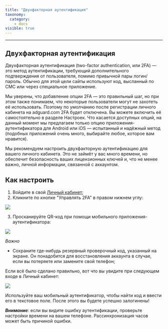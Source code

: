 ```yaml
---
title: "Двухфакторная аутентификация"
taxonomy:
  category:
    - docs
visible: true
---
```


---

## Двухфакторная аутентификация

Двухфакторная аутентификация (two-factor authentication, или 2FA) — это метод аутентификации, требующий дополнительного подтверждения от пользователя, помимо привычной пары логин/пароль. Обычно для этой цели сайты используют код, высланный по СМС или через специальное приложение.

Мы уверены, что добавление опции 2FA — это правильный шаг, но при этом также понимаем, что некоторые пользователи могут не захотеть её использовать. Поэтому по умолчанию после регистрации личного кабинета на adguard.com 2FA будет отключена. Вы можете включить её самостоятельно в разделе Настроек. Что касается доступных опций, на данный момент мы предлагаем только опцию приложения-аутентификатора для Android или iOS — испытанный и надёжный метод (подобных приложений очень много, выбирайте любое, которое вам нравится).

Мы рекомендуем настроить двухфакторную аутентификацию для вашего личного кабинета. Это не займёт у вас много времени, но обеспечит безопасность ваших лицензионных ключей и, что не менее важно, личной информации, связанной с аккаунтом.

## Как настроить

1. Войдите в свой [Личный кабинет](https://auth.adguard.com/login.html);
2. Кликните по кнопке "Управлять 2FA" в правом нижнем углу:

<img src="https://cdn.adguard.com/public/Adguard/kb/newscreenshots/Ru/General/2Fa1ru.png" />

3. Просканируйте QR-код при помощи мобильного приложения-аутентификатора:

<img src="https://cdn.adguard.com/public/Adguard/kb/newscreenshots/Ru/General/2Fa2ru.png" />

_Важно_

- Сохраните где-нибудь резервный проверочный код, указанный на экране. Он понадобится для восстановления аккаунта в случае, если вы потеряете или замените свой телефон;

Если всё было сделано правильно, вот что вы увидите при следующем входе в Личный кабинет:

<img src="https://cdn.adguard.com/public/Adguard/kb/newscreenshots/Ru/General/2Fa3ru.png" />

Используйте ваш мобильный аутентификатор, чтобы найти код и ввести его в текстовое поле. После этого вы будете успешно залогинены!

**_Внимание_**: если вы видите ошибку аутентификации, проверьте настройки времени на вашем телефоне. Рассинхронизация часов может быть причиной ошибки.
